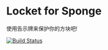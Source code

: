 # Locket for Sponge
使用告示牌来保护你的方块吧!

[![Build Status](https://travis-ci.org/Himmelt/Locket.svg?branch=master)](https://travis-ci.org/Himmelt/Locket)
